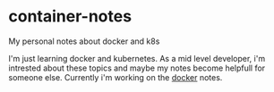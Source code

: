 # container-notes
My personal notes about docker and k8s

I'm just learning docker and kubernetes. As a mid level developer, i'm intrested about these topics and maybe my notes become helpfull for someone else. Currently i'm working on the [docker](https://github.com/mohammadhsn/container-notes/blob/master/docker.md) notes.
